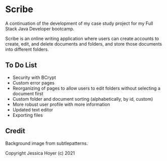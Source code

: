 # Scribe

A continuation of the development of my case study project for my Full Stack Java Developer bootcamp.

Scribe is an online writing application where users can create accounts to create, edit, and delete documents and folders, and store those documents into different folders.

## To Do List

* Security with BCrypt
* Custom error pages
* Reorganizing of pages to allow users to edit folders without selecting a document first
* Custom folder and document sorting (alphabetically, by id, custom)
* More robust user profile with more information
* Updated text editor
* Exporting files

## Credit

Background image from subtlepatterns.

Copyright Jessica Hoyer (c) 2021
